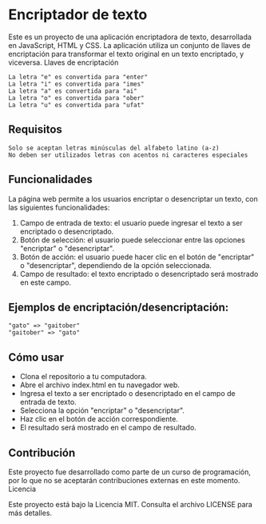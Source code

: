 # Encriptador de texto

Este es un proyecto de una aplicación encriptadora de texto, desarrollada en JavaScript, HTML y CSS. La aplicación utiliza un conjunto de llaves de encriptación para transformar el texto original en un texto encriptado, y viceversa.
Llaves de encriptación

    La letra "e" es convertida para "enter"
    La letra "i" es convertida para "imes"
    La letra "a" es convertida para "ai"
    La letra "o" es convertida para "ober"
    La letra "u" es convertida para "ufat"

## Requisitos

    Solo se aceptan letras minúsculas del alfabeto latino (a-z)
    No deben ser utilizados letras con acentos ni caracteres especiales

## Funcionalidades

La página web permite a los usuarios encriptar o desencriptar un texto, con las siguientes funcionalidades:

1. Campo de entrada de texto: el usuario puede ingresar el texto a ser encriptado o desencriptado.
2. Botón de selección: el usuario puede seleccionar entre las opciones "encriptar" o "desencriptar".
3. Botón de acción: el usuario puede hacer clic en el botón de "encriptar" o "desencriptar", dependiendo de la opción seleccionada.
4. Campo de resultado: el texto encriptado o desencriptado será mostrado en este campo.

## Ejemplos de encriptación/desencriptación:

    "gato" => "gaitober"
    "gaitober" => "gato"

## Cómo usar

- Clona el repositorio a tu computadora.
- Abre el archivo index.html en tu navegador web.
- Ingresa el texto a ser encriptado o desencriptado en el campo de entrada de texto.
- Selecciona la opción "encriptar" o "desencriptar".
- Haz clic en el botón de acción correspondiente.
- El resultado será mostrado en el campo de resultado.

## Contribución

Este proyecto fue desarrollado como parte de un curso de programación, por lo que no se aceptarán contribuciones externas en este momento.
Licencia

Este proyecto está bajo la Licencia MIT. Consulta el archivo LICENSE para más detalles.
